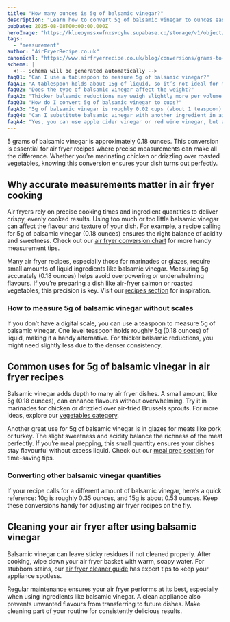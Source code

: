 ```yaml
---
title: "How many ounces is 5g of balsamic vinegar?"
description: "Learn how to convert 5g of balsamic vinegar to ounces easily for precise air fryer recipes. Get accurate measurements in seconds!"
pubDate: 2025-08-08T00:00:00.000Z
heroImage: "https://klueoymssxwfnxsvcyhv.supabase.co/storage/v1/object/public/Shmucket/how-many-ounces-is-5g-balsamic-vinegar.webp"
tags:
  - "measurement"
author: "AirFryerRecipe.co.uk"
canonical: "https://www.airfryerrecipe.co.uk/blog/conversions/grams-to-ounces/how-many-ounces-is-5g-balsamic-vinegar"
schema: |
  <!-- Schema will be generated automatically -->
faqQ1: "Can I use a tablespoon to measure 5g of balsamic vinegar?"
faqA1: "A tablespoon holds about 15g of liquid, so it’s not ideal for measuring 5g of balsamic vinegar. Instead, use a teaspoon, which holds roughly 5g (0.18 ounces). For accuracy, a digital scale is best."
faqQ2: "Does the type of balsamic vinegar affect the weight?"
faqA2: "Thicker balsamic reductions may weigh slightly more per volume due to their density. However, for most standard balsamic vinegar, 5g will still be approximately 0.18 ounces. Always check consistency if precision is crucial."
faqQ3: "How do I convert 5g of balsamic vinegar to cups?"
faqA3: "5g of balsamic vinegar is roughly 0.02 cups (about 1 teaspoon). For larger quantities, use a conversion chart or digital scale. Cups aren’t ideal for small measurements like 5g."
faqQ4: "Can I substitute balsamic vinegar with another ingredient in air fryer recipes?"
faqA4: "Yes, you can use apple cider vinegar or red wine vinegar, but adjust quantities as flavours vary. For 5g of balsamic vinegar, use the same amount (0.18 ounces) of your substitute, then tweak to taste."
---
```

<p>5 grams of balsamic vinegar is approximately 0.18 ounces. This conversion is essential for air fryer recipes where precise measurements can make all the difference. Whether you're marinating chicken or drizzling over roasted vegetables, knowing this conversion ensures your dish turns out perfectly.</p>  

<h2>Why accurate measurements matter in air fryer cooking</h2>  
<p>Air fryers rely on precise cooking times and ingredient quantities to deliver crispy, evenly cooked results. Using too much or too little balsamic vinegar can affect the flavour and texture of your dish. For example, a recipe calling for 5g of balsamic vinegar (0.18 ounces) ensures the right balance of acidity and sweetness. Check out our <a href=https://www.airfryerrecipe.co.uk/air-fryer-conversion-chart>air fryer conversion chart</a> for more handy measurement tips.</p>  

<p>Many air fryer recipes, especially those for marinades or glazes, require small amounts of liquid ingredients like balsamic vinegar. Measuring 5g accurately (0.18 ounces) helps avoid overpowering or underwhelming flavours. If you’re preparing a dish like air-fryer salmon or roasted vegetables, this precision is key. Visit our <a href=https://www.airfryerrecipe.co.uk/recipes>recipes section</a> for inspiration.</p>  

<h3>How to measure 5g of balsamic vinegar without scales</h3>  
<p>If you don’t have a digital scale, you can use a teaspoon to measure 5g of balsamic vinegar. One level teaspoon holds roughly 5g (0.18 ounces) of liquid, making it a handy alternative. For thicker balsamic reductions, you might need slightly less due to the denser consistency.</p>  

<h2>Common uses for 5g of balsamic vinegar in air fryer recipes</h2>  
<p>Balsamic vinegar adds depth to many air fryer dishes. A small amount, like 5g (0.18 ounces), can enhance flavours without overwhelming. Try it in marinades for chicken or drizzled over air-fried Brussels sprouts. For more ideas, explore our <a href=https://www.airfryerrecipe.co.uk/recipe-category/vegetables>vegetables category</a>.</p>  

<p>Another great use for 5g of balsamic vinegar is in glazes for meats like pork or turkey. The slight sweetness and acidity balance the richness of the meat perfectly. If you’re meal prepping, this small quantity ensures your dishes stay flavourful without excess liquid. Check out our <a href=https://www.airfryerrecipe.co.uk/recipe-category/meal-prep>meal prep section</a> for time-saving tips.</p>  

<h3>Converting other balsamic vinegar quantities</h3>  
<p>If your recipe calls for a different amount of balsamic vinegar, here’s a quick reference: 10g is roughly 0.35 ounces, and 15g is about 0.53 ounces. Keep these conversions handy for adjusting air fryer recipes on the fly.</p>  

<h2>Cleaning your air fryer after using balsamic vinegar</h2>  
<p>Balsamic vinegar can leave sticky residues if not cleaned properly. After cooking, wipe down your air fryer basket with warm, soapy water. For stubborn stains, our <a href=https://www.airfryerrecipe.co.uk/air-fryer-cleaner>air fryer cleaner guide</a> has expert tips to keep your appliance spotless.</p>  

<p>Regular maintenance ensures your air fryer performs at its best, especially when using ingredients like balsamic vinegar. A clean appliance also prevents unwanted flavours from transferring to future dishes. Make cleaning part of your routine for consistently delicious results.</p>
